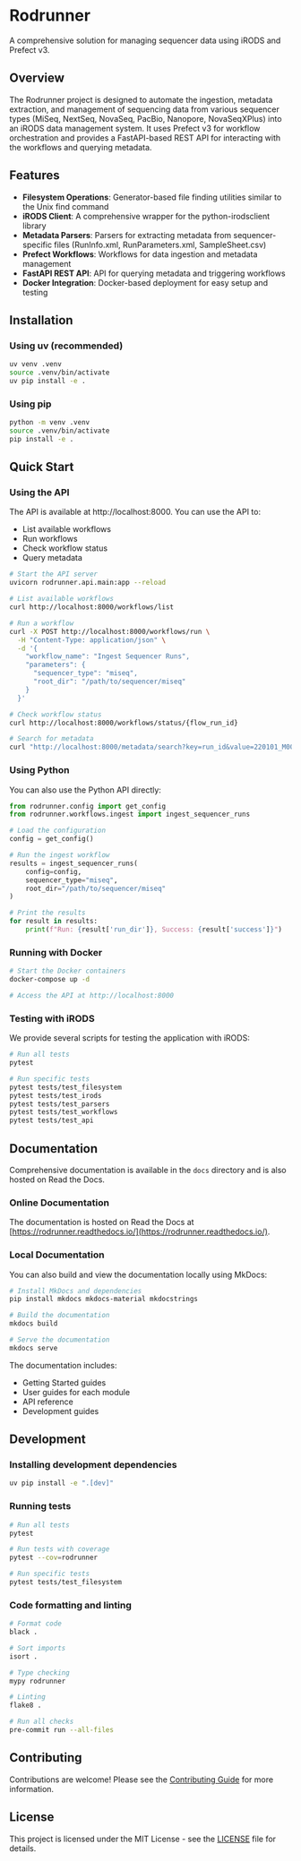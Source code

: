 # Rodrunner

A comprehensive solution for managing sequencer data using iRODS and Prefect v3.

## Overview

The Rodrunner project is designed to automate the ingestion, metadata extraction, and management of sequencing data from various sequencer types (MiSeq, NextSeq, NovaSeq, PacBio, Nanopore, NovaSeqXPlus) into an iRODS data management system. It uses Prefect v3 for workflow orchestration and provides a FastAPI-based REST API for interacting with the workflows and querying metadata.

## Features

- **Filesystem Operations**: Generator-based file finding utilities similar to the Unix find command
- **iRODS Client**: A comprehensive wrapper for the python-irodsclient library
- **Metadata Parsers**: Parsers for extracting metadata from sequencer-specific files (RunInfo.xml, RunParameters.xml, SampleSheet.csv)
- **Prefect Workflows**: Workflows for data ingestion and metadata management
- **FastAPI REST API**: API for querying metadata and triggering workflows
- **Docker Integration**: Docker-based deployment for easy setup and testing

## Installation

### Using uv (recommended)

```bash
uv venv .venv
source .venv/bin/activate
uv pip install -e .
```

### Using pip

```bash
python -m venv .venv
source .venv/bin/activate
pip install -e .
```

## Quick Start

### Using the API

The API is available at http://localhost:8000. You can use the API to:

- List available workflows
- Run workflows
- Check workflow status
- Query metadata

```bash
# Start the API server
uvicorn rodrunner.api.main:app --reload

# List available workflows
curl http://localhost:8000/workflows/list

# Run a workflow
curl -X POST http://localhost:8000/workflows/run \
  -H "Content-Type: application/json" \
  -d '{
    "workflow_name": "Ingest Sequencer Runs",
    "parameters": {
      "sequencer_type": "miseq",
      "root_dir": "/path/to/sequencer/miseq"
    }
  }'

# Check workflow status
curl http://localhost:8000/workflows/status/{flow_run_id}

# Search for metadata
curl "http://localhost:8000/metadata/search?key=run_id&value=220101_M00001_0001_000000000-A1B2C"
```

### Using Python

You can also use the Python API directly:

```python
from rodrunner.config import get_config
from rodrunner.workflows.ingest import ingest_sequencer_runs

# Load the configuration
config = get_config()

# Run the ingest workflow
results = ingest_sequencer_runs(
    config=config,
    sequencer_type="miseq",
    root_dir="/path/to/sequencer/miseq"
)

# Print the results
for result in results:
    print(f"Run: {result['run_dir']}, Success: {result['success']}")
```

### Running with Docker

```bash
# Start the Docker containers
docker-compose up -d

# Access the API at http://localhost:8000
```

### Testing with iRODS

We provide several scripts for testing the application with iRODS:

```bash
# Run all tests
pytest

# Run specific tests
pytest tests/test_filesystem
pytest tests/test_irods
pytest tests/test_parsers
pytest tests/test_workflows
pytest tests/test_api
```

## Documentation

Comprehensive documentation is available in the `docs` directory and is also hosted on Read the Docs.

### Online Documentation

The documentation is hosted on Read the Docs at [https://rodrunner.readthedocs.io/](https://rodrunner.readthedocs.io/).

### Local Documentation

You can also build and view the documentation locally using MkDocs:

```bash
# Install MkDocs and dependencies
pip install mkdocs mkdocs-material mkdocstrings

# Build the documentation
mkdocs build

# Serve the documentation
mkdocs serve
```

The documentation includes:

- Getting Started guides
- User guides for each module
- API reference
- Development guides

## Development

### Installing development dependencies

```bash
uv pip install -e ".[dev]"
```

### Running tests

```bash
# Run all tests
pytest

# Run tests with coverage
pytest --cov=rodrunner

# Run specific tests
pytest tests/test_filesystem
```

### Code formatting and linting

```bash
# Format code
black .

# Sort imports
isort .

# Type checking
mypy rodrunner

# Linting
flake8 .

# Run all checks
pre-commit run --all-files
```

## Contributing

Contributions are welcome! Please see the [Contributing Guide](docs/development/contributing.md) for more information.

## License

This project is licensed under the MIT License - see the [LICENSE](LICENSE) file for details.
